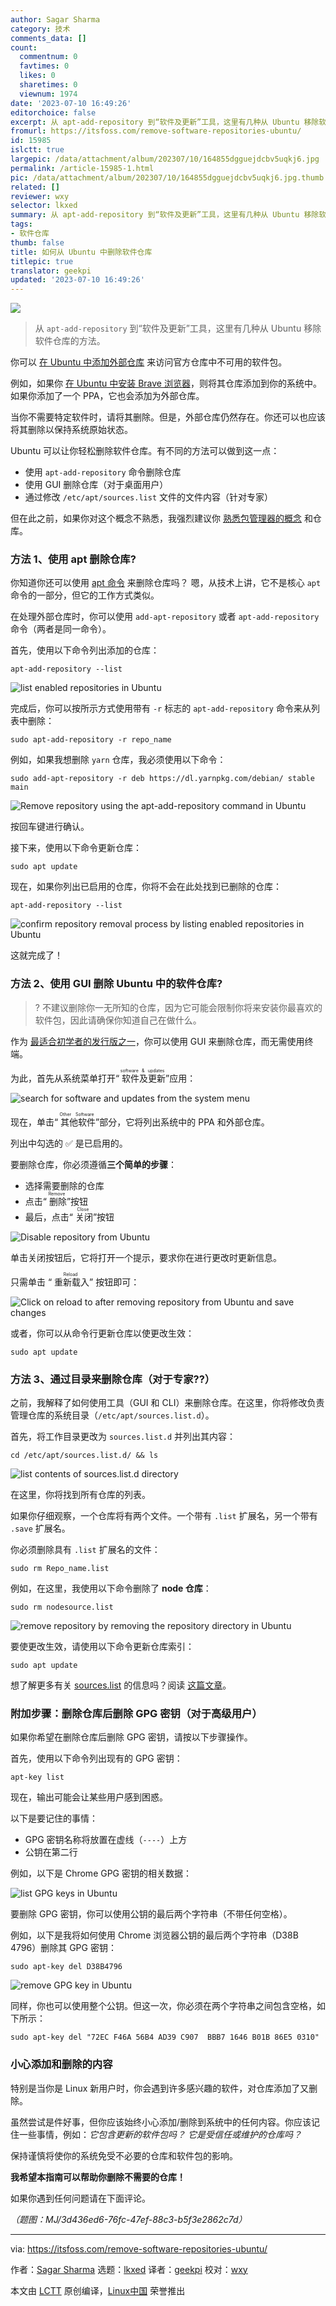 ```yaml
---
author: Sagar Sharma
category: 技术
comments_data: []
count:
  commentnum: 0
  favtimes: 0
  likes: 0
  sharetimes: 0
  viewnum: 1974
date: '2023-07-10 16:49:26'
editorchoice: false
excerpt: 从 apt-add-repository 到“软件及更新”工具，这里有几种从 Ubuntu 移除软件仓库的方法。
fromurl: https://itsfoss.com/remove-software-repositories-ubuntu/
id: 15985
islctt: true
largepic: /data/attachment/album/202307/10/164855dgguejdcbv5uqkj6.jpg
permalink: /article-15985-1.html
pic: /data/attachment/album/202307/10/164855dgguejdcbv5uqkj6.jpg.thumb.jpg
related: []
reviewer: wxy
selector: lkxed
summary: 从 apt-add-repository 到“软件及更新”工具，这里有几种从 Ubuntu 移除软件仓库的方法。
tags:
- 软件仓库
thumb: false
title: 如何从 Ubuntu 中删除软件仓库
titlepic: true
translator: geekpi
updated: '2023-07-10 16:49:26'
---
```


![](/data/attachment/album/202307/10/164855dgguejdcbv5uqkj6.jpg)



> 
> 从 `apt-add-repository` 到“软件及更新”工具，这里有几种从 Ubuntu 移除软件仓库的方法。
> 
> 
> 


你可以 [在 Ubuntu 中添加外部仓库](https://itsfoss.com/adding-external-repositories-ubuntu/) 来访问官方仓库中不可用的软件包。


例如，如果你 [在 Ubuntu 中安装 Brave 浏览器](https://itsfoss.com/brave-web-browser/)，则将其仓库添加到你的系统中。如果你添加了一个 PPA，它也会添加为外部仓库。


当你不需要特定软件时，请将其删除。但是，外部仓库仍然存在。你还可以也应该将其删除以保持系统原始状态。


Ubuntu 可以让你轻松删除软件仓库。有不同的方法可以做到这一点：


* 使用 `apt-add-repository` 命令删除仓库
* 使用 GUI 删除仓库（对于桌面用户）
* 通过修改 `/etc/apt/sources.list` 文件的文件内容（针对专家）


但在此之前，如果你对这个概念不熟悉，我强烈建议你 [熟悉包管理器的概念](https://itsfoss.com/package-manager/) 和仓库。


### 方法 1、使用 apt 删除仓库?


你知道你还可以使用 [apt 命令](https://itsfoss.com/apt-command-guide/) 来删除仓库吗？ 嗯，从技术上讲，它不是核心 `apt` 命令的一部分，但它的工作方式类似。


在处理外部仓库时，你可以使用 `add-apt-repository` 或者 `apt-add-repository` 命令（两者是同一命令）。


首先，使用以下命令列出添加的仓库：



```
apt-add-repository --list

```

![list enabled repositories in Ubuntu](/data/attachment/album/202307/10/164926z363plfm6u91fb6e.png)


完成后，你可以按所示方式使用带有 `-r` 标志的 `apt-add-repository` 命令来从列表中删除：



```
sudo apt-add-repository -r repo_name

```

例如，如果我想删除 `yarn` 仓库，我必须使用以下命令：



```
sudo add-apt-repository -r deb https://dl.yarnpkg.com/debian/ stable main

```

![Remove repository using the apt-add-repository command in Ubuntu](/data/attachment/album/202307/10/164927mtmbffl707dxgkxg.png)


按回车键进行确认。


接下来，使用以下命令更新仓库：



```
sudo apt update

```

现在，如果你列出已启用的仓库，你将不会在此处找到已删除的仓库：



```
apt-add-repository --list

```

![confirm repository removal process by listing enabled repositories in Ubuntu](/data/attachment/album/202307/10/164927jmhfqwckgbgxhfdf.png)


这就完成了！


### 方法 2、使用 GUI 删除 Ubuntu 中的软件仓库?️



> 
> ? 不建议删除你一无所知的仓库，因为它可能会限制你将来安装你最喜欢的软件包，因此请确保你知道自己在做什么。
> 
> 
> 


作为 [最适合初学者的发行版之一](https://itsfoss.com/best-linux-beginners/)，你可以使用 GUI 来删除仓库，而无需使用终端。


为此，首先从系统菜单打开“<ruby> 软件及更新 <rt>  software &amp; updates </rt></ruby>”应用：


![search for software and updates from the system menu](/data/attachment/album/202307/10/164928yydduj969tdqyu9d.png)


现在，单击“<ruby> 其他软件 <rt>  Other Software </rt></ruby>”部分，它将列出系统中的 PPA 和外部仓库。


列出中勾选的 ✅ 是已启用的。


要删除仓库，你必须遵循**三个简单的步骤**：


* 选择需要删除的仓库
* 点击“<ruby> 删除 <rt>  Remove </rt></ruby>”按钮
* 最后，点击“<ruby> 关闭 <rt>  Close </rt></ruby>”按钮


![Disable repository from Ubuntu](/data/attachment/album/202307/10/164928ujfyhg68ahjj8svz.png)


单击关闭按钮后，它将打开一个提示，要求你在进行更改时更新信息。


只需单击 “<ruby> 重新载入 <rt>  Reload </rt></ruby>” 按钮即可：


![Click on reload to after removing repository from Ubuntu and save changes](/data/attachment/album/202307/10/164928sw6nxlz67uj5uudx.png)


或者，你可以从命令行更新仓库以使更改生效：



```
sudo apt update

```

### 方法 3、通过目录来删除仓库（对于专家?‍?）


之前，我解释了如何使用工具（GUI 和 CLI）来删除仓库。在这里，你将修改负责管理仓库的系统目录（`/etc/apt/sources.list.d`）。


首先，将工作目录更改为 `sources.list.d` 并列出其内容：



```
cd /etc/apt/sources.list.d/ && ls

```

![list contents of sources.list.d directory](/data/attachment/album/202307/10/164929i8r8wmy4qigzesh0.png)


在这里，你将找到所有仓库的列表。


如果你仔细观察，一个仓库将有两个文件。一个带有 `.list` 扩展名，另一个带有 `.save` 扩展名。


你必须删除具有 `.list` 扩展名的文件：



```
sudo rm Repo_name.list

```

例如，在这里，我使用以下命令删除了 **node 仓库**：



```
sudo rm nodesource.list

```

![remove repository by removing the repository directory in Ubuntu](/data/attachment/album/202307/10/164929vrdjgg4fd47fhdhz.png)


要使更改生效，请使用以下命令更新仓库索引：



```
sudo apt update

```

想了解更多有关 [sources.list](https://itsfoss.com/sources-list-ubuntu/) 的信息吗？阅读 [这篇文章](https://itsfoss.com/sources-list-ubuntu/)。


### 附加步骤：删除仓库后删除 GPG 密钥（对于高级用户）


如果你希望在删除仓库后删除 GPG 密钥，请按以下步骤操作。


首先，使用以下命令列出现有的 GPG 密钥：



```
apt-key list

```

现在，输出可能会让某些用户感到困惑。


以下是要记住的事情：


* GPG 密钥名称将放置在虚线（`----`）上方
* 公钥在第二行


例如，以下是 Chrome GPG 密钥的相关数据：


![list GPG keys in Ubuntu](/data/attachment/album/202307/10/164929xyg7q5765p55x6g7.png)


要删除 GPG 密钥，你可以使用公钥的最后两个字符串（不带任何空格）。


例如，以下是我将如何使用 Chrome 浏览器公钥的最后两个字符串（D38B 4796）删除其 GPG 密钥：



```
sudo apt-key del D38B4796

```

![remove GPG key in Ubuntu](/data/attachment/album/202307/10/164929haa6uwu9fo4d9wwu.png)


同样，你也可以使用整个公钥。但这一次，你必须在两个字符串之间包含空格，如下所示：



```
sudo apt-key del "72EC F46A 56B4 AD39 C907  BBB7 1646 B01B 86E5 0310"

```

### 小心添加和删除的内容


特别是当你是 Linux 新用户时，你会遇到许多感兴趣的软件，对仓库添加了又删除。


虽然尝试是件好事，但你应该始终小心添加/删除到系统中的任何内容。你应该记住一些事情，例如：*它包含更新的软件包吗？ 它是受信任或维护的仓库吗？*


保持谨慎将使你的系统免受不必要的仓库和软件包的影响。


**我希望本指南可以帮助你删除不需要的仓库！**


如果你遇到任何问题请在下面评论。


*（题图：MJ/3d436ed6-76fc-47ef-88c3-b5f3e2862c7d）*




---


via: <https://itsfoss.com/remove-software-repositories-ubuntu/>


作者：[Sagar Sharma](https://itsfoss.com/author/sagar/) 选题：[lkxed](https://github.com/lkxed/) 译者：[geekpi](https://github.com/geekpi) 校对：[wxy](https://github.com/wxy)


本文由 [LCTT](https://github.com/LCTT/TranslateProject) 原创编译，[Linux中国](https://linux.cn/) 荣誉推出
